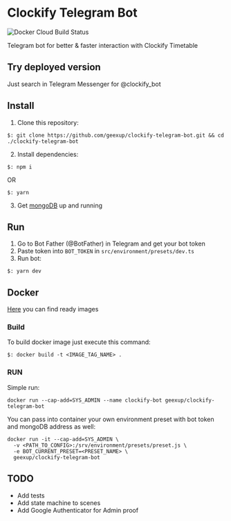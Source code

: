 # Clockify Telegram Bot
![Docker Cloud Build Status](https://img.shields.io/docker/cloud/build/geexup/clockify-telegram-bot.svg)

Telegram bot for better & faster interaction with Clockify Timetable

## Try deployed version
Just search in Telegram Messenger for @clockify_bot

## Install
1. Clone this repository:
```
$: git clone https://github.com/geexup/clockify-telegram-bot.git && cd ./clockify-telegram-bot
```

2. Install dependencies:
```
$: npm i
```
OR
```
$: yarn
```

3. Get [mongoDB](https://www.mongodb.com/) up and running

## Run
1. Go to Bot Father (@BotFather) in Telegram and get your bot token
2. Paste token into `BOT_TOKEN` in `src/environment/presets/dev.ts`
3. Run bot:
```
$: yarn dev
```

## Docker
[Here](https://hub.docker.com/r/geexup/clockify-telegram-bot) you can find ready images

### Build
To build docker image just execute this command:
```
$: docker build -t <IMAGE_TAG_NAME> .
```

### RUN

Simple run:
```
docker run --cap-add=SYS_ADMIN --name clockify-bot geexup/clockify-telegram-bot
```

You can pass into container your own environment preset with bot token and mongoDB address as well:
```
docker run -it --cap-add=SYS_ADMIN \
  -v <PATH_TO_CONFIG>:/srv/environment/presets/preset.js \
  -e BOT_CURRENT_PRESET=<PRESET_NAME> \
  geexup/clockify-telegram-bot
```

## TODO
- Add tests
- Add state machine to scenes
- Add Google Authenticator for Admin proof
